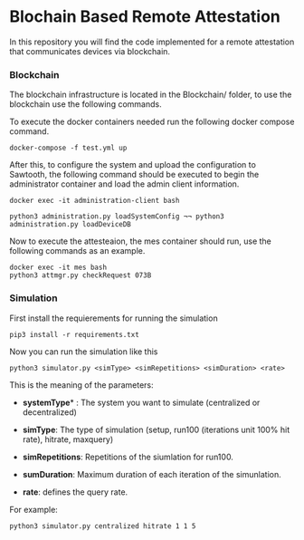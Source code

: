 # Blochain Based Remote Attestation

In this repository you will find the code implemented for a remote attestation that communicates devices via blockchain.

### Blockchain

The blockchain infrastructure is located in the Blockchain/ folder, to use the blockchain use the following commands.

To execute the docker containers needed run the following docker compose command.

```
docker-compose -f test.yml up
```

After this, to configure the system and upload the configuration to Sawtooth, the following command should be executed to begin the administrator container and load the admin client information.

```
docker exec -it administration-client bash

python3 administration.py loadSystemConfig ¬¬ python3 administration.py loadDeviceDB
```

Now to execute the attesteaion, the mes container should run, use the following commands as an example.

```
docker exec -it mes bash
python3 attmgr.py checkRequest 073B
```

### Simulation

First install the requierements for running the simulation

```
pip3 install -r requirements.txt
```

Now you can run the simulation like this

```
python3 simulator.py <simType> <simRepetitions> <simDuration> <rate>
```

This is the meaning of the parameters:

- **systemType*** : The system you want to simulate (centralized or decentralized)

- **simType**: The type of simulation (setup, run100 (iterations unit 100% hit rate), hitrate, maxquery)

- **simRepetitions**: Repetitions of the siumlation for run100.

- **sumDuration**: Maximum duration of each iteration of the simunlation.

- **rate**: defines the query rate.

For example:

```
python3 simulator.py centralized hitrate 1 1 5
```
 

